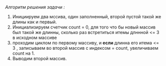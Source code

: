 *Алгоритм решения задачи :*
1. Инициируем два мссива, один заполненный, второй пустой такой же длины как и первый.
2. Инициализируем счетчик count = 0, для того что бы новый массив был такой же длинны, сколько раз встретиться итемы длннной <= 3 в исходном массиве
3. проходим циклом по первому массиву, и **если** длинна его итема <= 3 , записываем во второй массив с индексом = count, увеличиваем count на 1.
4. Выводим второй массив.